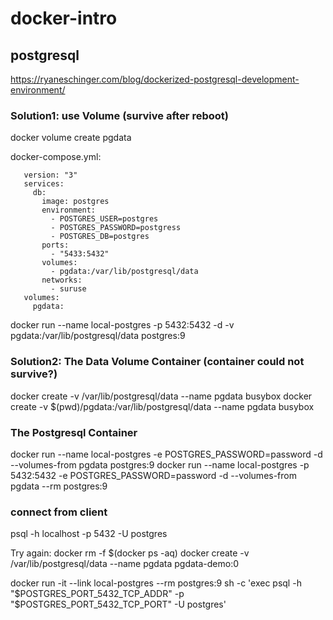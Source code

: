 # docker-intro


## postgresql
https://ryaneschinger.com/blog/dockerized-postgresql-development-environment/

### Solution1: use Volume (survive after reboot)
docker volume create pgdata

docker-compose.yml:
```
   version: "3"
   services:
     db:
       image: postgres
       environment:
         - POSTGRES_USER=postgres
         - POSTGRES_PASSWORD=postgress
         - POSTGRES_DB=postgres
       ports:
         - "5433:5432"
       volumes:
         - pgdata:/var/lib/postgresql/data
       networks:
         - suruse
   volumes: 
     pgdata:
```
docker run --name local-postgres -p 5432:5432 -d -v pgdata:/var/lib/postgresql/data postgres:9

### Solution2: The Data Volume Container (container could not survive?)
docker create -v /var/lib/postgresql/data --name pgdata busybox
docker create -v $(pwd)/pgdata:/var/lib/postgresql/data --name pgdata busybox
### The Postgresql Container
docker run --name local-postgres -e POSTGRES_PASSWORD=password -d --volumes-from pgdata postgres:9
docker run --name local-postgres -p 5432:5432 -e POSTGRES_PASSWORD=password -d --volumes-from pgdata --rm postgres:9
### connect from client
psql -h localhost -p 5432 -U postgres

Try again:
docker rm -f $(docker ps -aq)
docker create -v /var/lib/postgresql/data --name pgdata pgdata-demo:0

docker run -it --link local-postgres --rm postgres:9 sh -c 'exec psql -h "$POSTGRES_PORT_5432_TCP_ADDR" -p "$POSTGRES_PORT_5432_TCP_PORT" -U postgres'
